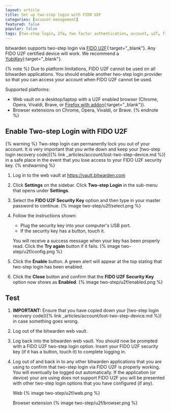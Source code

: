 ```yaml
---
layout: article
title: Set up two-step login with FIDO U2F
categories: [account-management]
featured: false
popular: false
tags: [two-step login, 2fa, two factor authentication, account, u2f, fido]
---
```


bitwarden supports two-step login via [FIDO U2F](https://www.yubico.com/solutions/fido-u2f/){:target="_blank"}. Any FIDO U2F certified device will work. We recommend a [YubiKey](https://www.yubico.com/products/yubikey-hardware/){:target="_blank"}.

{% note %}
Due to platform limitations, FIDO U2F cannot be used on all bitwarden applications. You should enable another two-step login provider so that you can access your account when FIDO U2F cannot be used.

Supported platforms:

- Web vault on a desktop/laptop with a U2F enabled browser (Chrome, Opera, Vivaldi, Brave, or [Firefox with addon](https://addons.mozilla.org/en-US/firefox/addon/u2f-support-add-on/){:target="_blank"}).
- Browser extensions on Chrome, Opera, Vivaldi, or Brave.
{% endnote %}

## Enable Two-step Login with FIDO U2F

{% warning %}
Two-step login can permanently lock you out of your account. It is very important that you write down and keep your [two-step login recovery code]({% link _articles/account/lost-two-step-device.md %}) in a safe place in the event that you lose access to your FIDO U2F security key.
{% endwarning %}

1. Log in to the web vault at <https://vault.bitwarden.com>
2. Click **Settings** on the sidebar. Click **Two-step Login** in the sub-menu that opens under **Settings**.  
3. Select the **FIDO U2F Security Key** option and then type in your master password to continue.
   {% image two-step/u2f/select.png %}
4. Follow the instructions shown:
   - Plug the security key into your computer's USB port.
   - If the security key has a button, touch it.

   You will receive a success message when your key has been properly read. Click the **Try again** button if it fails.
   {% image two-step/u2f/config.png %}
5. Click the **Enable** button. A green alert will appear at the top stating that two-step login has been enabled.
6. Click the **Close** button and confirm that the **FIDO U2F Security Key** option now shows as **Enabled**.
   {% image two-step/u2f/enabled.png %}

## Test

1. **IMPORTANT:** Ensure that you have copied down your [two-step login recovery code]({% link _articles/account/lost-two-step-device.md %}) in case something goes wrong.
2. Log out of the bitwarden web vault.
3. Log back into the bitwarden web vault. You should now be prompted with a FIDO U2F two-step login option. Insert your FIDO U2F security key (if it has a button, touch it) to complete logging in.
4. Log out of and back in to any other bitwarden applications that you are using to confirm that two-step login via FIDO U2F is properly working. You will eventually be logged out automatically. If the application (or device) your are using does not support FIDO U2F you will be presented with other two-step login options that you have configured (if any).

   Web
   {% image two-step/u2f/web.png %}

   Browser extension
   {% image two-step/u2f/browser.png %}
